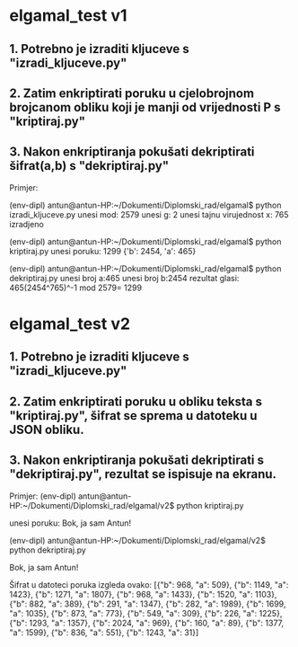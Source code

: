 # elgamal_test v1

## 1. Potrebno je izraditi kljuceve s "izradi_kljuceve.py"

## 2. Zatim enkriptirati poruku u cjelobrojnom brojcanom obliku koji je manji od vrijednosti P s "kriptiraj.py"

## 3. Nakon enkriptiranja pokušati dekriptirati šifrat(a,b) s "dekriptiraj.py"

Primjer:

(env-dipl) antun@antun-HP:~/Dokumenti/Diplomski_rad/elgamal$ python izradi_kljuceve.py 
unesi mod: 2579
unesi g: 2
unesi tajnu virujednost x: 765
izradjeno

(env-dipl) antun@antun-HP:~/Dokumenti/Diplomski_rad/elgamal$ python kriptiraj.py 
unesi poruku: 1299
{'b': 2454, 'a': 465}

(env-dipl) antun@antun-HP:~/Dokumenti/Diplomski_rad/elgamal$ python dekriptiraj.py 
unesi broj a:465
unesi broj b:2454
rezultat glasi:  465(2454^765)^-1 mod 2579= 1299

# elgamal_test v2

## 1. Potrebno je izraditi kljuceve s "izradi_kljuceve.py"

## 2. Zatim enkriptirati poruku u obliku teksta s "kriptiraj.py", šifrat se sprema u datoteku u JSON obliku.

## 3. Nakon enkriptiranja pokušati dekriptirati s "dekriptiraj.py", rezultat se ispisuje na ekranu.

Primjer:
(env-dipl) antun@antun-HP:~/Dokumenti/Diplomski_rad/elgamal/v2$ python kriptiraj.py

unesi poruku: Bok, ja sam Antun!

(env-dipl) antun@antun-HP:~/Dokumenti/Diplomski_rad/elgamal/v2$ python dekriptiraj.py

Bok, ja sam Antun!

Šifrat u datoteci poruka izgleda ovako:
[{"b": 968, "a": 509}, {"b": 1149, "a": 1423}, {"b": 1271, "a": 1807}, {"b": 968, "a": 1433}, {"b": 1520, "a": 1103}, {"b": 882, "a": 389}, {"b": 291, "a": 1347}, {"b": 282, "a": 1989}, {"b": 1699, "a": 1035}, {"b": 873, "a": 773}, {"b": 549, "a": 309}, {"b": 226, "a": 1225}, {"b": 1293, "a": 1357}, {"b": 2024, "a": 969}, {"b": 160, "a": 89}, {"b": 1377, "a": 1599}, {"b": 836, "a": 551}, {"b": 1243, "a": 31}]
